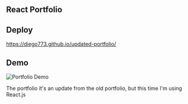 ## React Portfolio

## Deploy
https://diego773.github.io/updated-portfolio/

## Demo

![Portfolio Demo](src/assets/updated-portfolio.gif)

The portfolio it's an update from the old portfolio, but this time I'm using React.js